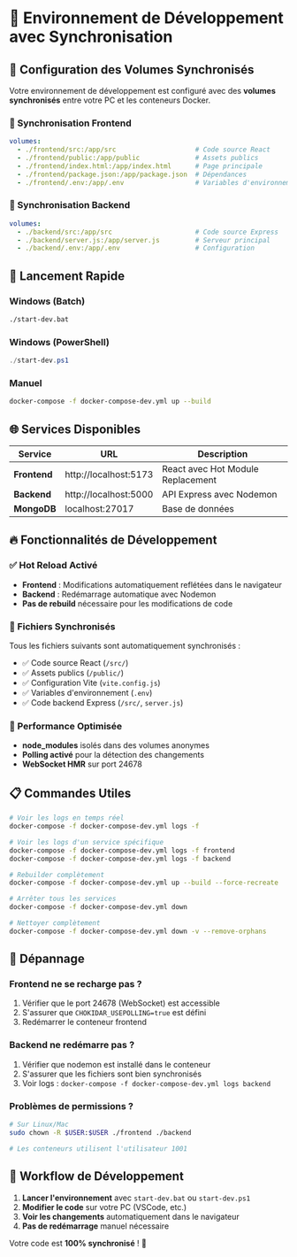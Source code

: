 # 🚀 Environnement de Développement avec Synchronisation

## 📁 Configuration des Volumes Synchronisés

Votre environnement de développement est configuré avec des **volumes synchronisés** entre votre PC et les conteneurs Docker.

### 🔄 Synchronisation Frontend
```yaml
volumes:
  - ./frontend/src:/app/src                    # Code source React
  - ./frontend/public:/app/public              # Assets publics
  - ./frontend/index.html:/app/index.html      # Page principale
  - ./frontend/package.json:/app/package.json  # Dépendances
  - ./frontend/.env:/app/.env                  # Variables d'environnement
```

### 🔄 Synchronisation Backend
```yaml
volumes:
  - ./backend/src:/app/src                     # Code source Express
  - ./backend/server.js:/app/server.js         # Serveur principal
  - ./backend/.env:/app/.env                   # Configuration
```

## 🚀 Lancement Rapide

### Windows (Batch)
```bash
./start-dev.bat
```

### Windows (PowerShell)
```powershell
./start-dev.ps1
```

### Manuel
```bash
docker-compose -f docker-compose-dev.yml up --build
```

## 🌐 Services Disponibles

| Service | URL | Description |
|---------|-----|-------------|
| **Frontend** | http://localhost:5173 | React avec Hot Module Replacement |
| **Backend** | http://localhost:5000 | API Express avec Nodemon |
| **MongoDB** | localhost:27017 | Base de données |

## 🔥 Fonctionnalités de Développement

### ✅ Hot Reload Activé
- **Frontend** : Modifications automatiquement reflétées dans le navigateur
- **Backend** : Redémarrage automatique avec Nodemon
- **Pas de rebuild** nécessaire pour les modifications de code

### 📂 Fichiers Synchronisés
Tous les fichiers suivants sont automatiquement synchronisés :
- ✅ Code source React (`/src/`)
- ✅ Assets publics (`/public/`)
- ✅ Configuration Vite (`vite.config.js`)
- ✅ Variables d'environnement (`.env`)
- ✅ Code backend Express (`/src/`, `server.js`)

### 🚀 Performance Optimisée
- **node_modules** isolés dans des volumes anonymes
- **Polling activé** pour la détection des changements
- **WebSocket HMR** sur port 24678

## 📋 Commandes Utiles

```bash
# Voir les logs en temps réel
docker-compose -f docker-compose-dev.yml logs -f

# Voir les logs d'un service spécifique
docker-compose -f docker-compose-dev.yml logs -f frontend
docker-compose -f docker-compose-dev.yml logs -f backend

# Rebuilder complètement
docker-compose -f docker-compose-dev.yml up --build --force-recreate

# Arrêter tous les services
docker-compose -f docker-compose-dev.yml down

# Nettoyer complètement
docker-compose -f docker-compose-dev.yml down -v --remove-orphans
```

## 🔧 Dépannage

### Frontend ne se recharge pas ?
1. Vérifier que le port 24678 (WebSocket) est accessible
2. S'assurer que `CHOKIDAR_USEPOLLING=true` est défini
3. Redémarrer le conteneur frontend

### Backend ne redémarre pas ?
1. Vérifier que nodemon est installé dans le conteneur
2. S'assurer que les fichiers sont bien synchronisés
3. Voir logs : `docker-compose -f docker-compose-dev.yml logs backend`

### Problèmes de permissions ?
```bash
# Sur Linux/Mac
sudo chown -R $USER:$USER ./frontend ./backend

# Les conteneurs utilisent l'utilisateur 1001
```

## 🎯 Workflow de Développement

1. **Lancer l'environnement** avec `start-dev.bat` ou `start-dev.ps1`
2. **Modifier le code** sur votre PC (VSCode, etc.)
3. **Voir les changements** automatiquement dans le navigateur
4. **Pas de redémarrage** manuel nécessaire

Votre code est **100% synchronisé** ! 🎉